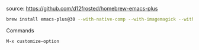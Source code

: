 source:  https://github.com/d12frosted/homebrew-emacs-plus

```bash
brew install emacs-plus@30 --with-native-comp --with-imagemagick --with-modern-doom-icon --with-no-frame-refocus --with-poll --with-ctags --with-xwidgets
```


Commands
```
M-x customize-option
```
